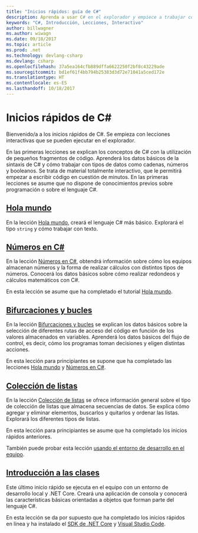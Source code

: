 ```yaml
---
title: "Inicios rápidos: guía de C#"
description: Aprenda a usar C# en el explorador y empiece a trabajar con su entorno de desarrollo
keywords: "C#, Introducción, Lecciones, Interactivo"
author: billwagner
ms.author: wiwagn
ms.date: 09/18/2017
ms.topic: article
ms.prod: .net
ms.technology: devlang-csharp
ms.devlang: csharp
ms.openlocfilehash: 37a5ea164cfb889dffa6622250f2bf8c43229ade
ms.sourcegitcommit: bd1ef61f4bb794b25383d3d72e71041a5ced172e
ms.translationtype: HT
ms.contentlocale: es-ES
ms.lasthandoff: 10/18/2017
---
```

# <a name="c-quick-starts"></a>Inicios rápidos de C# #

Bienvenido/a a los inicios rápidos de C#. Se empieza con lecciones interactivas que se pueden ejecutar en el explorador.

En las primeras lecciones se explican los conceptos de C# con la utilización de pequeños fragmentos de código. Aprenderá los datos básicos de la sintaxis de C# y cómo trabajar con tipos de datos como cadenas, números y booleanos. Se trata de material totalmente interactivo, que le permitirá empezar a escribir código en cuestión de minutos. En las primeras lecciones se asume que no dispone de conocimientos previos sobre programación o sobre el lenguaje C#.

## <a name="hello-worldhello-worldyml"></a>[Hola mundo](hello-world.yml)

En la lección [Hola mundo](hello-world.yml), creará el lenguaje C# más básico. Explorará el tipo `string` y cómo trabajar con texto.

## <a name="numbers-in-cnumbers-in-csharpyml"></a>[Números en C#](numbers-in-csharp.yml)

En la lección [Números en C#](numbers-in-csharp.yml), obtendrá información sobre cómo los equipos almacenan números y la forma de realizar cálculos con distintos tipos de números. Conocerá los datos básicos sobre cómo realizar redondeos y cálculos matemáticos con C#.

En esta lección se asume que ha completado el tutorial [Hola mundo](hello-world.yml).

## <a name="branches-and-loopsbranches-and-loopsyml"></a>[Bifurcaciones y bucles](branches-and-loops.yml)

En la lección [Bifurcaciones y bucles](branches-and-loops.yml) se explican los datos básicos sobre la selección de diferentes rutas de acceso del código en función de los valores almacenados en variables. Aprenderá los datos básicos del flujo de control, es decir, cómo los programas toman decisiones y eligen distintas acciones.

En esta lección para principiantes se supone que ha completado las lecciones [Hola mundo](hello-world.yml) y [Números en C#](numbers-in-csharp.yml).

## <a name="list-collectionlist-collectionyml"></a>[Colección de listas](list-collection.yml)

En la lección [Colección de listas](list-collection.yml) se ofrece información general sobre el tipo de colección de listas que almacena secuencias de datos. Se explica cómo agregar y eliminar elementos, buscarlos y quitarlos y ordenar las listas. Explorará los diferentes tipos de listas.

En esta lección para principiantes se asume que ha completado los inicios rápidos anteriores.

También puede probar esta lección [usando el entorno de desarrollo en el equipo](arrays-and-collections.md).

## <a name="introduction-to-classesintroduction-to-classesmd"></a>[Introducción a las clases](introduction-to-classes.md)

Este último inicio rápido se ejecuta en el equipo con un entorno de desarrollo local y .NET Core.
Creará una aplicación de consola y conocerá las características básicas orientadas a objetos que forman parte del lenguaje C#.

En esta lección se da por supuesto que ha completado los inicios rápidos en línea y ha instalado el [SDK de .NET Core](http://dot.net/core) y [Visual Studio Code](https://code.visualstudio.com/).
